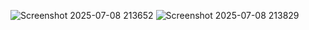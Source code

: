 
![Screenshot 2025-07-08 213652](https://github.com/user-attachments/assets/057a1646-15c5-4a46-a0b6-8e7793fbed8a)
![Screenshot 2025-07-08 213829](https://github.com/user-attachments/assets/87aa93e8-86e3-42c0-b856-8519a587a346)
